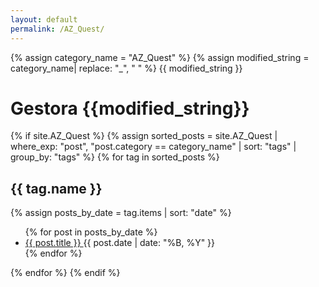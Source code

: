 ```yaml
---
layout: default
permalink: /AZ_Quest/
---
```


{% assign category_name = "AZ_Quest" %}
{% assign modified_string = category_name| replace: "_", " " %}
{{ modified_string }}
<h1>Gestora {{modified_string}}</h1>
{% if site.AZ_Quest %}
{% assign sorted_posts = site.AZ_Quest | where_exp: "post", "post.category == category_name" | sort: "tags" | group_by: "tags" %}
{% for tag in sorted_posts %}
<h2>{{ tag.name }}</h2>
{% assign posts_by_date = tag.items | sort: "date" %}
<ul>
{% for post in posts_by_date %}
<li><a href="{{ post.url | relative_url }}">{{ post.title }} </a><span>{{ post.date | date: "%B, %Y" }}</span></li>
{% endfor %}
</ul>
{% endfor %}
{% endif %}

